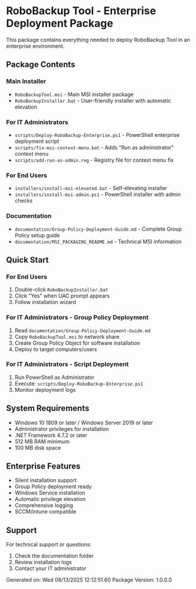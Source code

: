 # RoboBackup Tool - Enterprise Deployment Package

This package contains everything needed to deploy RoboBackup Tool in an enterprise environment.

## Package Contents

### Main Installer
- `RoboBackupTool.msi` - Main MSI installer package
- `RoboBackupInstaller.bat` - User-friendly installer with automatic elevation

### For IT Administrators
- `scripts/Deploy-RoboBackup-Enterprise.ps1` - PowerShell enterprise deployment script
- `scripts/fix-msi-context-menu.bat` - Adds "Run as administrator" context menu
- `scripts/add-run-as-admin.reg` - Registry file for context menu fix

### For End Users
- `installers/install-msi-elevated.bat` - Self-elevating installer
- `installers/install-msi-admin.ps1` - PowerShell installer with admin checks

### Documentation
- `documentation/Group-Policy-Deployment-Guide.md` - Complete Group Policy setup guide
- `documentation/MSI_PACKAGING_README.md` - Technical MSI information

## Quick Start

### For End Users
1. Double-click `RoboBackupInstaller.bat`
2. Click "Yes" when UAC prompt appears
3. Follow installation wizard

### For IT Administrators - Group Policy Deployment
1. Read `documentation/Group-Policy-Deployment-Guide.md`
2. Copy `RoboBackupTool.msi` to network share
3. Create Group Policy Object for software installation
4. Deploy to target computers/users

### For IT Administrators - Script Deployment
1. Run PowerShell as Administrator
2. Execute: `scripts/Deploy-RoboBackup-Enterprise.ps1`
3. Monitor deployment logs

## System Requirements
- Windows 10 1809 or later / Windows Server 2019 or later
- Administrator privileges for installation
- .NET Framework 4.7.2 or later
- 512 MB RAM minimum
- 100 MB disk space

## Enterprise Features
- Silent installation support
- Group Policy deployment ready
- Windows Service installation
- Automatic privilege elevation
- Comprehensive logging
- SCCM/Intune compatible

## Support
For technical support or questions:
1. Check the documentation folder
2. Review installation logs
3. Contact your IT administrator

Generated on: Wed 08/13/2025 12:12:51.60
Package Version: 1.0.0.0
